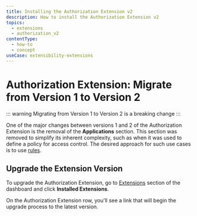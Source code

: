 ```yaml
---
title: Installing the Authorization Extension v2
description: How to install the Authorization Extension v2
topics:
  - extensions
  - authorization_v2
contentType:
  - how-to
  - concept
useCase: extensibility-extensions
---
```


# Authorization Extension: Migrate from Version 1 to Version 2

::: warning
Migrating from Version 1 to Version 2 is a breaking change
:::

One of the major changes between versions 1 and 2 of the Authorization Extension is the removal of the **Applications** section. This section was removed to simplify its inherent complexity, such as when it was used to define a policy for access control. The desired approach for such use cases is to use [rules](/extensions/authorization-extension/v2/rules#controlling-application-access).

## Upgrade the Extension Version

To upgrade the Authorization Extension, go to [Extensions](${manage_url}/#/extensions) section of the dashboard and click **Installed Extensions**. 

On the Authorization Extension row, you'll see a link that will begin the upgrade process to the latest version.